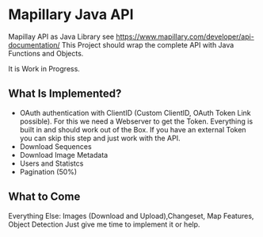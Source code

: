 # Mapillary Java API

Mapillay API as Java Library see https://www.mapillary.com/developer/api-documentation/
This Project should wrap the complete API with Java Functions and Objects.

It is Work in Progress.
## What Is Implemented? ##
* OAuth authentication with ClientID (Custom ClientID, OAuth Token Link possible). For this we need a Webserver to get the Token. Everything is built in and should work out of the Box. If you have an external Token you can skip this step and just work with the API.
* Download Sequences
* Download Image Metadata
* Users and Statistcs
* Pagination (50%)

## What to Come ##
Everything Else: Images (Download and Upload),Changeset, Map Features, Object Detection 
Just give me time to implement it or help.


